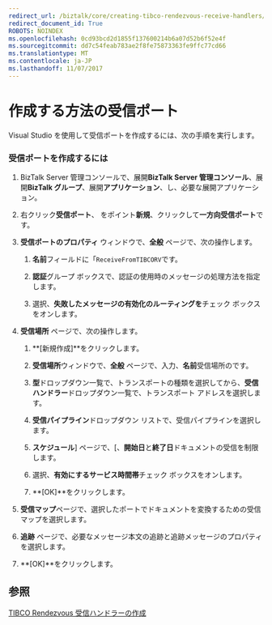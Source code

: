 ```yaml
---
redirect_url: /biztalk/core/creating-tibco-rendezvous-receive-handlers/
redirect_document_id: True
ROBOTS: NOINDEX
ms.openlocfilehash: 0cd93bcd2d1855f137600214b6a07d52b6f52e4f
ms.sourcegitcommit: dd7c54feab783ae2f8fe75873363fe9ffc77cd66
ms.translationtype: MT
ms.contentlocale: ja-JP
ms.lasthandoff: 11/07/2017
---
```

# <a name="how-to-create-receive-ports"></a>作成する方法の受信ポート
Visual Studio を使用して受信ポートを作成するには、次の手順を実行します。  
  
### <a name="to-create-a-receive-port"></a>受信ポートを作成するには  
  
1.  BizTalk Server 管理コンソールで、展開**BizTalk Server 管理コンソール**、展開**BizTalk グループ**、展開**アプリケーション**、し、必要な展開アプリケーション。  
  
2.  右クリック**受信ポート**、 をポイント**新規**、クリックして**一方向受信ポート**です。  
  
3.  **受信ポートのプロパティ** ウィンドウで、**全般** ページで、次の操作します。  
  
    1.  **名前**フィールドに「`ReceiveFromTIBCORV`です。  
  
    2.  **認証**グループ ボックスで、認証の使用時のメッセージの処理方法を指定します。  
  
    3.  選択、**失敗したメッセージの有効化のルーティングを**チェック ボックスをオンします。  
  
4.  **受信場所** ページで、次の操作します。  
  
    1.  **[新規作成]**をクリックします。  
  
    2.  **受信場所**ウィンドウで、**全般** ページで、入力、**名前**受信場所のです。  
  
    3.  **型**ドロップダウン一覧で、トランスポートの種類を選択してから、**受信ハンドラー**ドロップダウン一覧で、トランスポート アドレスを選択します。  
  
    4.  **受信パイプライン**ドロップダウン リストで、受信パイプラインを選択します。  
  
    5.  **スケジュール**] ページで、[、**開始日**と**終了日**ドキュメントの受信を制限します。  
  
    6.  選択、**有効にするサービス時間帯**チェック ボックスをオンします。  
  
    7.  **[OK]**をクリックします。  
  
5.  **受信マップ**ページで、選択したポートでドキュメントを変換するための受信マップを選択します。  
  
6.  **追跡** ページで、必要なメッセージ本文の追跡と追跡メッセージのプロパティを選択します。  
  
7.  **[OK]**をクリックします。  
  
## <a name="see-also"></a>参照  
 [TIBCO Rendezvous 受信ハンドラーの作成](../core/creating-tibco-rendezvous-receive-handlers.md)